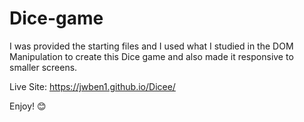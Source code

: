 # Dice-game
I was provided the starting files and I used what I studied in the DOM Manipulation
to create this Dice game and also made it responsive to smaller screens.

Live Site: https://jwben1.github.io/Dicee/

Enjoy! 😊



